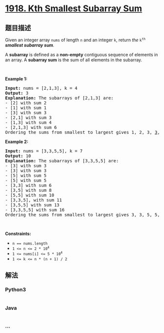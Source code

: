 # [1918. Kth Smallest Subarray Sum](https://leetcode-cn.com/problems/kth-smallest-subarray-sum)



## 题目描述

<!-- 这里写题目描述 -->

<p>Given an integer array <code>nums</code> of length <code>n</code> and an integer <code>k</code>, return <em>the </em><code>k<sup>th</sup></code> <em><strong>smallest subarray sum</strong>.</em></p>

<p>A <strong>subarray</strong> is defined as a <strong>non-empty</strong> contiguous sequence of elements in an array. A <strong>subarray sum</strong> is the sum of all elements in the subarray.</p>

<p>&nbsp;</p>
<p><strong>Example 1:</strong></p>

<pre>
<strong>Input:</strong> nums = [2,1,3], k = 4
<strong>Output:</strong> 3
<strong>Explanation: </strong>The subarrays of [2,1,3] are:
- [2] with sum 2
- [1] with sum 1
- [3] with sum 3
- [2,1] with sum 3
- [1,3] with sum 4
- [2,1,3] with sum 6 
Ordering the sums from smallest to largest gives 1, 2, 3, <u>3</u>, 4, 6. The 4th smallest is 3.
</pre>

<p><strong>Example 2:</strong></p>

<pre>
<strong>Input:</strong> nums = [3,3,5,5], k = 7
<strong>Output:</strong> 10
<strong>Explanation: </strong>The subarrays of [3,3,5,5] are:
- [3] with sum 3
- [3] with sum 3
- [5] with sum 5
- [5] with sum 5
- [3,3] with sum 6
- [3,5] with sum 8
- [5,5] with sum 10
- [3,3,5], with sum 11
- [3,5,5] with sum 13
- [3,3,5,5] with sum 16
Ordering the sums from smallest to largest gives 3, 3, 5, 5, 6, 8, <u>10</u>, 11, 13, 16. The 7th smallest is 10.
</pre>

<p>&nbsp;</p>
<p><strong>Constraints:</strong></p>

<ul>
	<li><code>n == nums.length</code></li>
	<li><code>1 &lt;= n&nbsp;&lt;= 2 * 10<sup>4</sup></code></li>
	<li><code>1 &lt;= nums[i] &lt;= 5 * 10<sup>4</sup></code></li>
	<li><code>1 &lt;= k &lt;= n * (n + 1) / 2</code></li>
</ul>


## 解法

<!-- 这里可写通用的实现逻辑 -->

<!-- tabs:start -->

### **Python3**

<!-- 这里可写当前语言的特殊实现逻辑 -->

```python

```

### **Java**

<!-- 这里可写当前语言的特殊实现逻辑 -->

```java

```

### **...**

```

```

<!-- tabs:end -->
